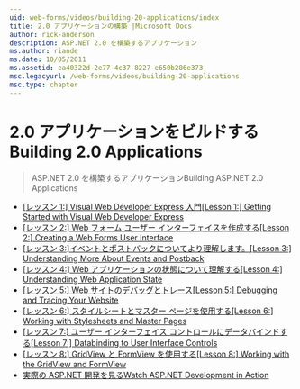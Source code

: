 ```yaml
---
uid: web-forms/videos/building-20-applications/index
title: 2.0 アプリケーションの構築 |Microsoft Docs
author: rick-anderson
description: ASP.NET 2.0 を構築するアプリケーション
ms.author: riande
ms.date: 10/05/2011
ms.assetid: ea40322d-2e77-4c37-8227-e650b286e373
msc.legacyurl: /web-forms/videos/building-20-applications
msc.type: chapter
---
```

<a name="building-20-applications"></a><span data-ttu-id="7b05b-103">2.0 アプリケーションをビルドする</span><span class="sxs-lookup"><span data-stu-id="7b05b-103">Building 2.0 Applications</span></span>
====================
> <span data-ttu-id="7b05b-104">ASP.NET 2.0 を構築するアプリケーション</span><span class="sxs-lookup"><span data-stu-id="7b05b-104">Building ASP.NET 2.0 Applications</span></span>


- <span data-ttu-id="7b05b-105">[[レッスン 1:] Visual Web Developer Express 入門](lesson-1-getting-started-with-visual-web-developer-express.md)</span><span class="sxs-lookup"><span data-stu-id="7b05b-105">[[Lesson 1:] Getting Started with Visual Web Developer Express](lesson-1-getting-started-with-visual-web-developer-express.md)</span></span>
- <span data-ttu-id="7b05b-106">[[レッスン 2:] Web フォーム ユーザー インターフェイスを作成する](lesson-2-creating-a-web-forms-user-interface.md)</span><span class="sxs-lookup"><span data-stu-id="7b05b-106">[[Lesson 2:] Creating a Web Forms User Interface](lesson-2-creating-a-web-forms-user-interface.md)</span></span>
- <span data-ttu-id="7b05b-107">[[レッスン 3:]イベントとポストバックについてより理解します。](lesson-3-understanding-more-about-events-and-postback.md)</span><span class="sxs-lookup"><span data-stu-id="7b05b-107">[[Lesson 3:] Understanding More About Events and Postback](lesson-3-understanding-more-about-events-and-postback.md)</span></span>
- <span data-ttu-id="7b05b-108">[[レッスン 4:] Web アプリケーションの状態について理解する](lesson-4-understanding-web-application-state.md)</span><span class="sxs-lookup"><span data-stu-id="7b05b-108">[[Lesson 4:] Understanding Web Application State](lesson-4-understanding-web-application-state.md)</span></span>
- <span data-ttu-id="7b05b-109">[[レッスン 5:] Web サイトのデバッグとトレース](lesson-5-debugging-and-tracing-your-website.md)</span><span class="sxs-lookup"><span data-stu-id="7b05b-109">[[Lesson 5:] Debugging and Tracing Your Website](lesson-5-debugging-and-tracing-your-website.md)</span></span>
- <span data-ttu-id="7b05b-110">[[レッスン 6:] スタイルシートとマスター ページを使用する](lesson-6-working-with-stylesheets-and-master-pages.md)</span><span class="sxs-lookup"><span data-stu-id="7b05b-110">[[Lesson 6:] Working with Stylesheets and Master Pages](lesson-6-working-with-stylesheets-and-master-pages.md)</span></span>
- <span data-ttu-id="7b05b-111">[[レッスン 7:] ユーザー インターフェイス コントロールにデータバインドする](lesson-7-databinding-to-user-interface-controls.md)</span><span class="sxs-lookup"><span data-stu-id="7b05b-111">[[Lesson 7:] Databinding to User Interface Controls](lesson-7-databinding-to-user-interface-controls.md)</span></span>
- <span data-ttu-id="7b05b-112">[[レッスン 8:] GridView と FormView を使用する](lesson-8-working-with-the-gridview-and-formview.md)</span><span class="sxs-lookup"><span data-stu-id="7b05b-112">[[Lesson 8:] Working with the GridView and FormView](lesson-8-working-with-the-gridview-and-formview.md)</span></span>
- [<span data-ttu-id="7b05b-113">実際の ASP.NET 開発を見る</span><span class="sxs-lookup"><span data-stu-id="7b05b-113">Watch ASP.NET Development in Action</span></span>](watch-aspnet-development-in-action.md)

